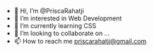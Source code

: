 - 👋 Hi, I’m @PriscaRahatji
- 👀 I’m interested in Web Development 
- 🌱 I’m currently learning CSS
- 💞️ I’m looking to collaborate on ...
- 📫 How to reach me priscarahatjj@gmail.com

<!---
PriscaRahatji/PriscaRahatji is a ✨ special ✨ repository because its `README.md` (this file) appears on your GitHub profile.
You can click the Preview link to take a look at your changes.
--->
